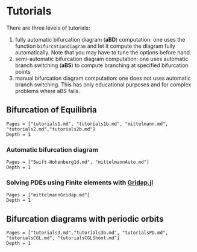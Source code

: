 # Tutorials

There are three levels of tutorials:

1. fully automatic bifurcation diagram (**aBD**) computation: one uses the function `bifurcationdiagram` and let it compute the diagram fully automatically. Note that you may have to tune the options before hand.
2. semi-automatic bifurcation diagram computation: one uses automatic branch switching (**aBS**) to compute branching at specified bifurcation points
3. manual bifurcation diagram computation: one does not uses automatic branch switching. This has only educational purposes and for complex problems where aBS fails.

## Bifurcation of Equilibria
```@contents
Pages = ["tutorials1.md", "tutorials1b.md", "mittelmann.md", "tutorials2.md","tutorials2b.md"]
Depth = 1
```

### Automatic bifurcation diagram
```@contents
Pages = ["Swift-Hohenberg1d.md", "mittelmannAuto.md"]
Depth = 1
```

### Solving PDEs using Finite elements with [Gridap.jl](https://github.com/gridap/Gridap.jl)
```@contents
Pages = ["mittelmannGridap.md"]
Depth = 1
```

## Bifurcation diagrams with periodic orbits
```@contents
Pages = ["tutorials3.md","tutorials3b.md", "tutorialsPD.md", "tutorialsCGL.md", "tutorialsCGLShoot.md"]
Depth = 1
```